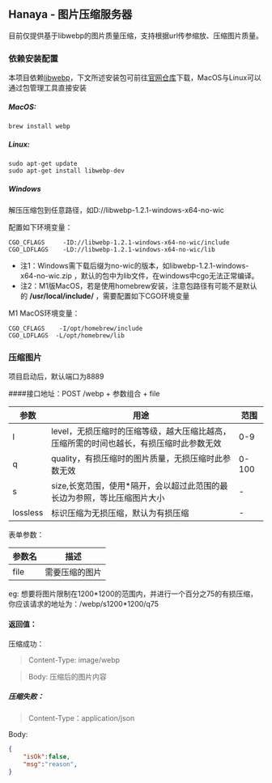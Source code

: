 ## Hanaya - 图片压缩服务器

目前仅提供基于libwebp的图片质量压缩，支持根据url传参缩放、压缩图片质量。

### 依赖安装配置
本项目依赖[libwebp](https://developers.google.com/speed/webp)，下文所述安装包可前往[官网仓库](https://storage.googleapis.com/downloads.webmproject.org/releases/webp/index.html)下载，MacOS与Linux可以通过包管理工具直接安装

##### MacOS:
    brew install webp

##### Linux:
    sudo apt-get update
    sudo apt-get install libwebp-dev

##### Windows

解压压缩包到任意路径，如D://libwebp-1.2.1-windows-x64-no-wic

配置如下环境变量：

    CGO_CFLAGS     -ID://libwebp-1.2.1-windows-x64-no-wic/include
    CGO_LDFLAGS    -LD://libwebp-1.2.1-windows-x64-no-wic/lib

- 注1：Windows需下载后缀为no-wic的版本，如libwebp-1.2.1-windows-x64-no-wic.zip  ，默认的包中为lib文件，在windows中cgo无法正常编译。
- 注2：M1版MacOS，若是使用homebrew安装，注意包路径有可能不是默认的 **/usr/local/include/** ，需要配置如下CGO环境变量

M1 MacOS环境变量：

    CGO_CFLAGS    -I/opt/homebrew/include
    CGO_LDFLAGS  -L/opt/homebrew/lib

### 压缩图片

项目启动后，默认端口为8889

####接口地址：POST /webp + 参数组合 + file

|  参数 |  用途 | 范围		|
| ------------- | -------------|--------------|
| l  |  level，无损压缩时的压缩等级，越大压缩比越高，压缩所需的时间也越长，有损压缩时此参数无效 | 0-9|
| q  |  quality，有损压缩时的图片质量，无损压缩时此参数无效 | 0-100|
| s | size,长宽范围，使用\*隔开，会以超过此范围的最长边为参照，等比压缩图片大小 | -|
| lossless | 标识压缩为无损压缩，默认为有损压缩 | -|

表单参数：

| 参数名  | 描述 |
| ------------ |------|
|  file | 需要压缩的图片

eg:
想要将图片限制在1200\*1200的范围内，并进行一个百分之75的有损压缩，你应该请求的地址为：/webp/s1200\*1200/q75

#### 返回值：
压缩成功：
> Content-Type: image/webp

>Body: 压缩后的图片内容

##### 压缩失败：
> Content-Type：application/json

Body:
```json
{
	"isOk":false,
	"msg":"reason",
}
```